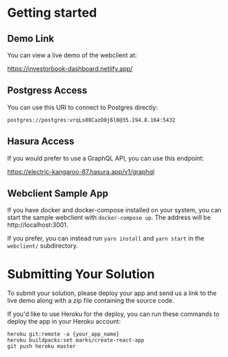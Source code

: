 # Getting started

## Demo Link

You can view a live demo of the webclient at:

https://investorbook-dashboard.netlify.app/

## Postgress Access

You can use this URI to connect to Postgres directly:

`postgres://postgres:vrqLs08CazD0j6l8@35.194.8.164:5432`

## Hasura Access

If you would prefer to use a GraphQL API, you can use this endpoint:

https://electric-kangaroo-87.hasura.app/v1/graphql

## Webclient Sample App

If you have docker and docker-compose installed on your system, you can start
the sample webclient with `docker-compose up`. The address will be
http://localhost:3001.

If you prefer, you can instead run `yarn install` and `yarn start` in the
`webclient/` subdirectory.

# Submitting Your Solution

To submit your solution, please deploy your app and send us a link to the live
demo along with a zip file containing the source code.

If you'd like to use Heroku for the deploy, you can run these commands to deploy
the app in your Heroku account:

```
heroku git:remote -a {your_app_name}
heroku buildpacks:set marks/create-react-app
git push heroku master
```

